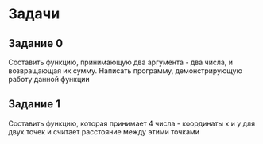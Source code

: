 # Задачи

## Задание 0 
Составить функцию, принимающую два аргумента - два числа, и возвращающая их сумму. 
Написать программу, демонстрирующую работу данной функции

## Задание 1
Составить функцию, которая принимает 4 числа - координаты x и y для двух точек
и считает расстояние между этими точками
